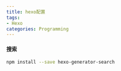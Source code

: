 ```yaml
---
title: hexo配置
tags:
- Hexo
categories: Programming
---
```



#### 搜索



```Bash
npm install --save hexo-generator-search
```
